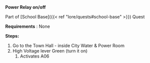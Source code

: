 **Power Relay on/off**

Part of [School Base]({{< ref "lore/quests#school-base" >}}) Quest

**Requirements** : None

**Steps:**

1. Go to the Town Hall - inside City Water & Power Room
2. High Voltage lever Green (turn it on)
	1. Activates A06